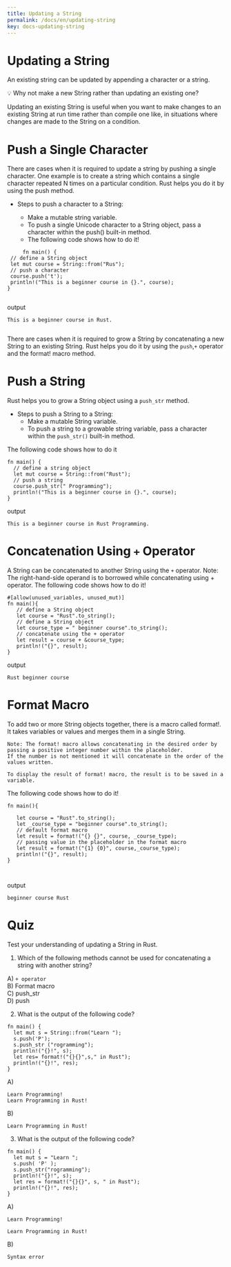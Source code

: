 ```yaml
---
title: Updating a String
permalink: /docs/en/updating-string
key: docs-updating-string
---
```


# Updating a String

An existing string can be updated by appending a character or a string.

💡 Why not make a new String rather than updating an existing one?

Updating an existing String is useful when you want to make changes to an existing String at run time rather than compile one like,
in situations where changes are made to the String on a condition.

# Push a Single Character 

There are cases when it is required to update a string by pushing a single character. One example is to create a string which contains a 
single character repeated N times on a particular condition. Rust helps you do it by using the push method.

- Steps to push a character to a String:

   - Make a mutable string variable.
   - To push a single Unicode character to a String object, pass a character within the push() built-in method.
   - The following code shows how to do it!
   
 ```
      fn main() {
  // define a String object
  let mut course = String::from("Rus");
  // push a character
  course.push('t');
  println!("This is a beginner course in {}.", course);
}
   
 ```
output 
   
 ```
This is a beginner course in Rust.
  
```
There are cases when it is required to grow a String by concatenating a
new String to an existing String. Rust helps you do it by using the `push`,`+` operator and the format! macro method.

# Push a String 
Rust helps you to grow a String object using a `push_str` method.

- Steps to push a String to a String:
    - Make a mutable String variable.
    - To push a string to a growable string variable, pass a character within the `push_str()` built-in method.

The following code shows how to do it

```
fn main() {
  // define a string object
  let mut course = String::from("Rust");
  // push a string
  course.push_str(" Programming");
  println!("This is a beginner course in {}.", course);
}
```
output 

```
This is a beginner course in Rust Programming.
```
# Concatenation Using `+` Operator 

A String can be concatenated to another String using the `+` operator.
 Note: The right-hand-side operand is to borrowed while concatenating using + operator.
The following code shows how to do it!

```
#[allow(unused_variables, unused_mut)]
fn main(){
   // define a String object 
   let course = "Rust".to_string();
   // define a String object
   let course_type = " beginner course".to_string();
   // concatenate using the + operator
   let result = course + &course_type;
   println!("{}", result);
}

```
output
```
Rust beginner course

```
# Format Macro 

To add two or more String objects together, there is a macro called format!. It takes variables or values and merges them in a single String.

```
Note: The format! macro allows concatenating in the desired order by passing a positive integer number within the placeholder. 
If the number is not mentioned it will concatenate in the order of the values written.

To display the result of format! macro, the result is to be saved in a variable.

```

The following code shows how to do it!

```
fn main(){
  
   let course = "Rust".to_string();
   let _course_type = "beginner course".to_string();
   // default format macro 
   let result = format!("{} {}", course, _course_type);
   // passing value in the placeholder in the format macro 
   let result = format!("{1} {0}", course,_course_type);
   println!("{}", result);
}



```
output 

```
beginner course Rust
```

# Quiz 

Test your understanding of updating a String in Rust.

1. Which of the following methods cannot be used for concatenating a string with another string?

A) `+ operator` <br>
B) Format macro <br>
C) push_str <br>
D) push <br>

2. What is the output of the following code?

```
fn main() {
  let mut s = String::from("Learn ");
  s.push('P');
  s.push_str ("rogramming");
  println!("{}!", s);
  let res= format!("{}{}",s," in Rust");
  println!("{}!", res);
}

```
A)
```
Learn Programming!
Learn Programming in Rust!

```
B)

```
Learn Programming in Rust!
```
3. What is the output of the following code?

```
fn main() {
  let mut s = "Learn ";
  s.push( 'P' );
  s.push_str("rogramming");
  println!("{}!", s);
  let res = format!("{}{}", s, " in Rust");
  println!("{}!", res);
}

```
A)
```
Learn Programming!

Learn Programming in Rust!

```
B)
```
Syntax error
```










